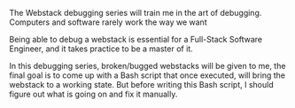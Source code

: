 The Webstack debugging series will train me in the art of debugging. Computers and software rarely work the way we want

Being able to debug a webstack is essential for a Full-Stack Software Engineer, and it takes practice to be a master of it.

In this debugging series, broken/bugged webstacks will be given to me, the final goal is to come up with a Bash script that once executed, will bring the webstack to a working state. But before writing this Bash script, I should figure out what is going on and fix it manually.
